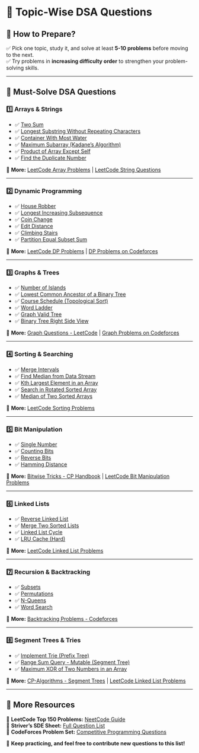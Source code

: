 # 📂 **Topic-Wise DSA Questions**  

## **📌 How to Prepare?**  
✅ Pick one topic, study it, and solve at least **5-10 problems** before moving to the next.  
✅ Try problems in **increasing difficulty order** to strengthen your problem-solving skills.  

---

## **📌 Must-Solve DSA Questions**  

### **1️⃣ Arrays & Strings**  
- ✅ [Two Sum](https://leetcode.com/problems/two-sum/)  
- ✅ [Longest Substring Without Repeating Characters](https://leetcode.com/problems/longest-substring-without-repeating-characters/)  
- ✅ [Container With Most Water](https://leetcode.com/problems/container-with-most-water/)  
- ✅ [Maximum Subarray (Kadane’s Algorithm)](https://leetcode.com/problems/maximum-subarray/)  
- ✅ [Product of Array Except Self](https://leetcode.com/problems/product-of-array-except-self/)  
- ✅ [Find the Duplicate Number](https://leetcode.com/problems/find-the-duplicate-number/)  

🔹 **More:** [LeetCode Array Problems](https://leetcode.com/tag/array/) | [LeetCode String Questions](https://leetcode.com/tag/string/)  

---

### **2️⃣ Dynamic Programming**  
- ✅ [House Robber](https://leetcode.com/problems/house-robber/)  
- ✅ [Longest Increasing Subsequence](https://leetcode.com/problems/longest-increasing-subsequence/)  
- ✅ [Coin Change](https://leetcode.com/problems/coin-change/)  
- ✅ [Edit Distance](https://leetcode.com/problems/edit-distance/)  
- ✅ [Climbing Stairs](https://leetcode.com/problems/climbing-stairs/)  
- ✅ [Partition Equal Subset Sum](https://leetcode.com/problems/partition-equal-subset-sum/)  

🔹 **More:** [LeetCode DP Problems](https://leetcode.com/tag/dynamic-programming/) | [DP Problems on Codeforces](https://codeforces.com/problemset?tags=dp)     

---

### **3️⃣ Graphs & Trees**  
- ✅ [Number of Islands](https://leetcode.com/problems/number-of-islands/)  
- ✅ [Lowest Common Ancestor of a Binary Tree](https://leetcode.com/problems/lowest-common-ancestor-of-a-binary-tree/)  
- ✅ [Course Schedule (Topological Sort)](https://leetcode.com/problems/course-schedule/)  
- ✅ [Word Ladder](https://leetcode.com/problems/word-ladder/)  
- ✅ [Graph Valid Tree](https://leetcode.com/problems/graph-valid-tree/)  
- ✅ [Binary Tree Right Side View](https://leetcode.com/problems/binary-tree-right-side-view/)  

🔹 **More:** [Graph Questions - LeetCode](https://leetcode.com/problem-list/graph/) | [Graph Problems on Codeforces](https://codeforces.com/problemset?tags=graphs)  

---

### **4️⃣ Sorting & Searching**  
- ✅ [Merge Intervals](https://leetcode.com/problems/merge-intervals/)  
- ✅ [Find Median from Data Stream](https://leetcode.com/problems/find-median-from-data-stream/)  
- ✅ [Kth Largest Element in an Array](https://leetcode.com/problems/kth-largest-element-in-an-array/)  
- ✅ [Search in Rotated Sorted Array](https://leetcode.com/problems/search-in-rotated-sorted-array/)  
- ✅ [Median of Two Sorted Arrays](https://leetcode.com/problems/median-of-two-sorted-arrays/)  

🔹 **More:** [LeetCode Sorting Problems](https://leetcode.com/tag/sorting/)  

---

### **5️⃣ Bit Manipulation**  
- ✅ [Single Number](https://leetcode.com/problems/single-number/)  
- ✅ [Counting Bits](https://leetcode.com/problems/counting-bits/)  
- ✅ [Reverse Bits](https://leetcode.com/problems/reverse-bits/)  
- ✅ [Hamming Distance](https://leetcode.com/problems/hamming-distance/)  

🔹 **More:** [Bitwise Tricks - CP Handbook](https://cses.fi/book/book.pdf) |  [LeetCode Bit Manipulation Problems](https://leetcode.com/problem-list/bit-manipulation/) 

---

### **6️⃣ Linked Lists**  
- ✅ [Reverse Linked List](https://leetcode.com/problems/reverse-linked-list/)  
- ✅ [Merge Two Sorted Lists](https://leetcode.com/problems/merge-two-sorted-lists/)  
- ✅ [Linked List Cycle](https://leetcode.com/problems/linked-list-cycle/)  
- ✅ [LRU Cache (Hard)](https://leetcode.com/problems/lru-cache/)  

🔹 **More:** [LeetCode Linked List Problems](https://leetcode.com/tag/linked-list/)  

---

### **7️⃣ Recursion & Backtracking**  
- ✅ [Subsets](https://leetcode.com/problems/subsets/)  
- ✅ [Permutations](https://leetcode.com/problems/permutations/)  
- ✅ [N-Queens](https://leetcode.com/problems/n-queens/)  
- ✅ [Word Search](https://leetcode.com/problems/word-search/)  

🔹 **More:** [Backtracking Problems - Codeforces](https://codeforces.com/problemset?tags=backtracking)  

---

### **8️⃣ Segment Trees & Tries**  
- ✅ [Implement Trie (Prefix Tree)](https://leetcode.com/problems/implement-trie-prefix-tree/)  
- ✅ [Range Sum Query - Mutable (Segment Tree)](https://leetcode.com/problems/range-sum-query-mutable/)  
- ✅ [Maximum XOR of Two Numbers in an Array](https://leetcode.com/problems/maximum-xor-of-two-numbers-in-an-array/)  

🔹 **More:** [CP-Algorithms - Segment Trees](https://cp-algorithms.com/data_structures/segment_tree.html) | [LeetCode Linked List Problems](https://leetcode.com/tag/segment-tree/)  

---

## **📌 More Resources**
🔹 **LeetCode Top 150 Problems:** [NeetCode Guide](https://neetcode.io/)  
🔹 **Striver’s SDE Sheet:** [Full Question List](https://takeuforward.org/interviews/strivers-sde-sheet-top-coding-interview-problems/)  
🔹 **CodeForces Problem Set:** [Competitive Programming Questions](https://codeforces.com/problemset)  

🚀 **Keep practicing, and feel free to contribute new questions to this list!**
